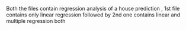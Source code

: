 Both the files contain regression analysis of a house prediction , 1st file contains only linear regression followed by 2nd one contains linear and multiple regression both
